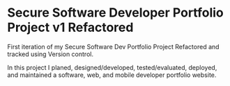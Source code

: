 # Secure Software Developer Portfolio Project v1 Refactored

First iteration of my Secure Software Dev Portfolio Project Refactored and tracked using Version control.

In this project I planed, designed/developed, tested/evaluated, deployed, and maintained a software, web, and mobile developer portfolio website.

